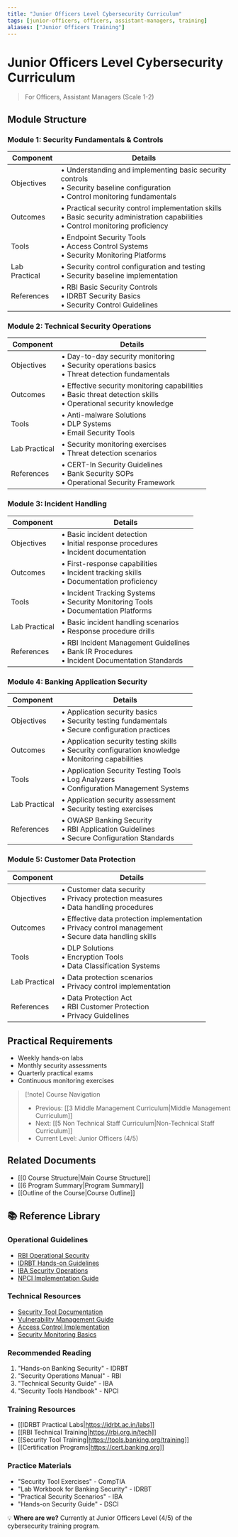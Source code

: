```yaml
---
title: "Junior Officers Level Cybersecurity Curriculum"
tags: [junior-officers, officers, assistant-managers, training]
aliases: ["Junior Officers Training"]
---
```


# Junior Officers Level Cybersecurity Curriculum
> For Officers, Assistant Managers (Scale 1-2)

## Module Structure

### Module 1: Security Fundamentals & Controls
| Component | Details |
|-----------|---------|
| Objectives | • Understanding and implementing basic security controls<br>• Security baseline configuration<br>• Control monitoring fundamentals |
| Outcomes | • Practical security control implementation skills<br>• Basic security administration capabilities<br>• Control monitoring proficiency |
| Tools | • Endpoint Security Tools<br>• Access Control Systems<br>• Security Monitoring Platforms |
| Lab Practical | • Security control configuration and testing<br>• Security baseline implementation |
| References | • RBI Basic Security Controls<br>• IDRBT Security Basics<br>• Security Control Guidelines |

### Module 2: Technical Security Operations
| Component | Details |
|-----------|---------|
| Objectives | • Day-to-day security monitoring<br>• Security operations basics<br>• Threat detection fundamentals |
| Outcomes | • Effective security monitoring capabilities<br>• Basic threat detection skills<br>• Operational security knowledge |
| Tools | • Anti-malware Solutions<br>• DLP Systems<br>• Email Security Tools |
| Lab Practical | • Security monitoring exercises<br>• Threat detection scenarios |
| References | • CERT-In Security Guidelines<br>• Bank Security SOPs<br>• Operational Security Framework |

### Module 3: Incident Handling
| Component | Details |
|-----------|---------|
| Objectives | • Basic incident detection<br>• Initial response procedures<br>• Incident documentation |
| Outcomes | • First-response capabilities<br>• Incident tracking skills<br>• Documentation proficiency |
| Tools | • Incident Tracking Systems<br>• Security Monitoring Tools<br>• Documentation Platforms |
| Lab Practical | • Basic incident handling scenarios<br>• Response procedure drills |
| References | • RBI Incident Management Guidelines<br>• Bank IR Procedures<br>• Incident Documentation Standards |

### Module 4: Banking Application Security
| Component | Details |
|-----------|---------|
| Objectives | • Application security basics<br>• Security testing fundamentals<br>• Secure configuration practices |
| Outcomes | • Application security testing skills<br>• Security configuration knowledge<br>• Monitoring capabilities |
| Tools | • Application Security Testing Tools<br>• Log Analyzers<br>• Configuration Management Systems |
| Lab Practical | • Application security assessment<br>• Security testing exercises |
| References | • OWASP Banking Security<br>• RBI Application Guidelines<br>• Secure Configuration Standards |

### Module 5: Customer Data Protection
| Component | Details |
|-----------|---------|
| Objectives | • Customer data security<br>• Privacy protection measures<br>• Data handling procedures |
| Outcomes | • Effective data protection implementation<br>• Privacy control management<br>• Secure data handling skills |
| Tools | • DLP Solutions<br>• Encryption Tools<br>• Data Classification Systems |
| Lab Practical | • Data protection scenarios<br>• Privacy control implementation |
| References | • Data Protection Act<br>• RBI Customer Protection<br>• Privacy Guidelines |

## Practical Requirements
- Weekly hands-on labs
- Monthly security assessments
- Quarterly practical exams
- Continuous monitoring exercises

> [!note] Course Navigation
> - Previous: [[3 Middle Management Curriculum|Middle Management Curriculum]]
> - Next: [[5 Non Technical Staff Curriculum|Non-Technical Staff Curriculum]]
> - Current Level: Junior Officers (4/5)

## Related Documents
- [[0 Course Structure|Main Course Structure]]
- [[6 Program Summary|Program Summary]]
- [[Outline of the Course|Course Outline]] 

## 📚 Reference Library

### Operational Guidelines
- [RBI Operational Security](https://rbi.org.in/opsec)
- [IDRBT Hands-on Guidelines](https://idrbt.ac.in/practical)
- [IBA Security Operations](https://iba.org.in/operations)
- [NPCI Implementation Guide](https://npci.org.in/implement)

### Technical Resources
- [Security Tool Documentation](https://tools.banking.org)
- [Vulnerability Management Guide](https://vulnmgmt.banking.org)
- [Access Control Implementation](https://access.banking.org)
- [Security Monitoring Basics](https://monitoring.banking.org)

### Recommended Reading
1. "Hands-on Banking Security" - IDRBT
2. "Security Operations Manual" - RBI
3. "Technical Security Guide" - IBA
4. "Security Tools Handbook" - NPCI

### Training Resources
- [[IDRBT Practical Labs|https://idrbt.ac.in/labs]]
- [[RBI Technical Training|https://rbi.org.in/tech]]
- [[Security Tool Training|https://tools.banking.org/training]]
- [[Certification Programs|https://cert.banking.org]]

### Practice Materials
- "Security Tool Exercises" - CompTIA
- "Lab Workbook for Banking Security" - IDRBT
- "Practical Security Scenarios" - IBA
- "Hands-on Security Guide" - DSCI

💡 **Where are we?** 
Currently at Junior Officers Level (4/5) of the cybersecurity training program. 